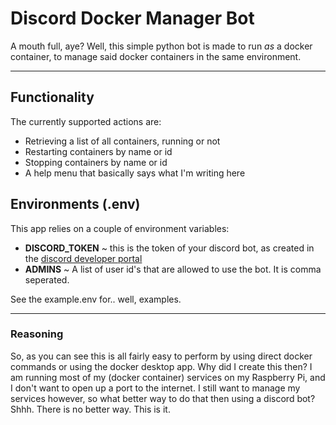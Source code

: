 # Discord Docker Manager Bot

A mouth full, aye? Well, this simple python bot is made to run _as_ a docker container, to manage said docker containers
in the same environment.

___
## Functionality
The currently supported actions are:

- Retrieving a list of all containers, running or not
- Restarting containers by name or id
- Stopping containers by name or id
- A help menu that basically says what I'm writing here

## Environments (.env)
This app relies on a couple of environment variables:

- **DISCORD_TOKEN** ~ this is the token of your discord bot, as created in the [discord developer portal](https://discord.com/developers)
- **ADMINS** ~ A list of user id's that are allowed to use the bot. It is comma seperated.

See the example.env for.. well, examples.

___
### Reasoning
So, as you can see this is all fairly easy to perform by using direct docker commands or using the docker desktop app.
Why did I create this then? I am running most of my (docker container) services on my Raspberry Pi, and I don't 
want to open up a port to the internet. I still want to manage my services however, so what better way to do that then
using a discord bot? Shhh. There is no better way. This is it.
